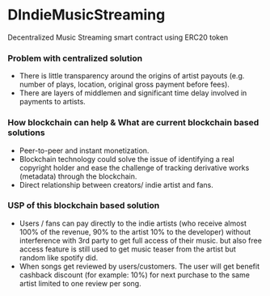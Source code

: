 # DIndieMusicStreaming
Decentralized Music Streaming smart contract using ERC20 token

### Problem with centralized solution

* There is little transparency around the origins of artist payouts (e.g. number of plays, location, original gross payment before fees).
* There are layers of middlemen and significant time delay involved in payments to artists.

### How blockchain can help & What are current blockchain based solutions

* Peer-to-peer and instant monetization.
* Blockchain technology  could solve the  issue  of identifying a real copyright  holder  and  ease the  challenge  of tracking  derivative  works  (metadata)  through  the  blockchain. 
* Direct relationship between creators/ indie artist and fans.

### USP of this blockchain based solution

* Users / fans can pay directly to the indie artists (who receive almost 100% of the revenue, 90% to the artist 10% to the developer) without interference with 3rd party to get full access of their music. but also free access feature is still used to get music teaser from the artist but random like spotify did.
* When songs get reviewed by users/customers. The user will get benefit cashback discount (for example: 10%) for next purchase to the same artist limited to one review per song.
  
